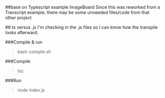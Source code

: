 ##base on Typescript example ImageBoard
Since this was reworked from a Transcript example, there may be some unneeded files/code from that other project

##.ts versus .js
I'm checking in the .js files so I can know how the transpile looks afterward. 

###Compile & run
> bash compile.sh

###Compile
> tsc

###Run
> node index.js